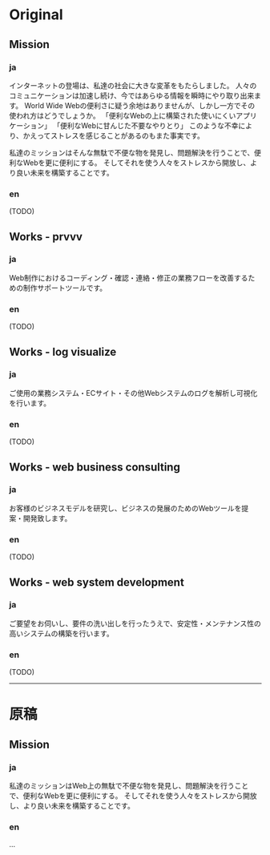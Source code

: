 # Original

## Mission

### ja

インターネットの登場は、私達の社会に大きな変革をもたらしました。
人々のコミュニケーションは加速し続け、今ではあらゆる情報を瞬時にやり取り出来ます。
World Wide Webの便利さに疑う余地はありませんが、しかし一方でその使われ方はどうでしょうか。
「便利なWebの上に構築された使いにくいアプリケーション」
「便利なWebに甘んじた不要なやりとり」
このような不幸により、かえってストレスを感じることがあるのもまた事実です。

私達のミッションはそんな無駄で不便な物を発見し、問題解決を行うことで、便利なWebを更に便利にする。
そしてそれを使う人々をストレスから開放し、より良い未来を構築することです。

### en

(TODO)


## Works - prvvv

### ja

Web制作におけるコーディング・確認・連絡・修正の業務フローを改善するための制作サポートツールです。

### en

(TODO)


## Works - log visualize

### ja

ご使用の業務システム・ECサイト・その他Webシステムのログを解析し可視化を行います。

### en

(TODO)


## Works - web business consulting

### ja

お客様のビジネスモデルを研究し、ビジネスの発展のためのWebツールを提案・開発致します。

### en

(TODO)


## Works - web system development

### ja

ご要望をお伺いし、要件の洗い出しを行ったうえで、安定性・メンテナンス性の高いシステムの構築を行います。

### en

(TODO)





----

# 原稿

## Mission

### ja

私達のミッションはWeb上の無駄で不便な物を発見し、問題解決を行うことで、便利なWebを更に便利にする。
そしてそれを使う人々をストレスから開放し、より良い未来を構築することです。

### en

...